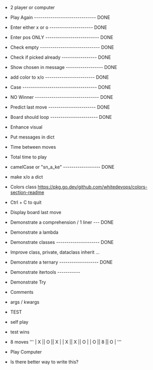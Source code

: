 - 2 player or computer

- Play Again ------------------------------ DONE
- Enter either x or o --------------------- DONE
- Enter pos ONLY -------------------------- DONE
- Check empty ----------------------------- DONE
- Check if picked already ----------------- DONE
- Show chosen in message ------------------ DONE
- add color to x/o ------------------------ DONE
- Case ------------------------------------ DONE
- NO Winner ------------------------------- DONE
- Predict last move ----------------------- DONE
- Board should loop ----------------------- DONE
- Enhance visual
- Put messages in dict
- Time between moves
- Total time to play
- camelCase or "sn_a_ke" ------------------ DONE
- make x/o a dict
- Colors class https://pkg.go.dev/github.com/whitedevops/colors-section-readme
- Ctrl + C to quit
- Display board last move

- Demonstrate a comprehension / 1 liner --- DONE
- Demonstrate a lambda
- Demonstrate classes --------------------- DONE
- Improve class, private, dataclass inherit ...
- Demonstrate a ternary ------------------- DONE
- Demonstrate itertools -----------
- Demonstrate Try
- Comments
- args / kwargs

- TEST
- self play
- test wins
- 8 moves
'''
| X || O || X |
| X || X || O |
| O || 8 || O |
'''

- Play Computer

- Is there better way to write this?
